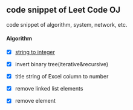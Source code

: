 ## code snippet of Leet Code OJ
code snippet of algorithm, system, network, etc.

#### Algorithm
- [x] [string to integer](algorithm/string_to_int.c)
- [x] invert binary tree(iterative&recursive)
- [x] title string of Excel column to number
- [x] remove linked list elements
- [x] remove element

